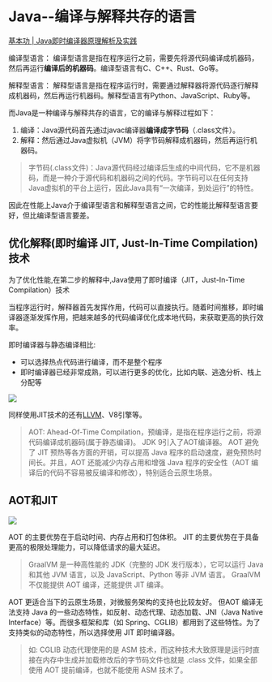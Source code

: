 # Java--编译与解释共存的语言

[基本功 | Java即时编译器原理解析及实践](https://tech.meituan.com/2020/10/22/java-jit-practice-in-meituan.html)

编译型语言：
编译型语言是指在程序运行之前，需要先将源代码编译成机器码，然后再运行**编译后的机器码**。编译型语言有C、C++、Rust、Go等。

解释型语言：
解释型语言是指在程序运行时，需要通过解释器将源代码逐行解释成机器码，然后再运行机器码。解释型语言有Python、JavaScript、Ruby等。

而Java是一种编译与解释共存的语言，它的编译与解释过程如下：

1. 编译：Java源代码首先通过javac编译器**编译成字节码**（.class文件）。
2. 解释：然后通过Java虚拟机（JVM）将字节码解释成机器码，然后再运行机器码。

> 字节码(.class文件)：Java源代码经过编译后生成的中间代码，它不是机器码，而是一种介于源代码和机器码之间的代码。字节码可以在任何支持Java虚拟机的平台上运行，因此Java具有“一次编译，到处运行”的特性。

因此在性能上Java介于编译型语言和解释型语言之间，它的性能比解释型语言要好，但比编译型语言要差。

## 优化解释(即时编译 JIT, Just-In-Time Compilation)技术

为了优化性能,在第二步的解释中,Java使用了即时编译（JIT，Just-In-Time Compilation）技术


当程序运行时，解释器首先发挥作用，代码可以直接执行。随着时间推移，即时编译器逐渐发挥作用，把越来越多的代码编译优化成本地代码，来获取更高的执行效率。

即时编译器与静态编译相比:
- 可以选择热点代码进行编译，而不是整个程序
- 即时编译器已经非常成熟，可以进行更多的优化，比如内联、逃逸分析、栈上分配等

![](img/Java基础/Java程序变为机器码.png)


同样使用JIT技术的还有[LLVM](https://zh.wikipedia.org/zh-cn/LLVM)、V8引擎等。


> AOT: Ahead-Of-Time Compilation，预编译，是指在程序运行之前，将源代码编译成机器码(属于静态编译)。
> JDK 9引入了AOT编译器。
> AOT 避免了 JIT 预热等各方面的开销，可以提高 Java 程序的启动速度，避免预热时间长。并且，AOT 还能减少内存占用和增强 Java 程序的安全性（AOT 编译后的代码不容易被反编译和修改），特别适合云原生场景。

## AOT和JIT
![](img/Java基础/JITvsAOT.png)

AOT 的主要优势在于启动时间、内存占用和打包体积。
JIT 的主要优势在于具备更高的极限处理能力，可以降低请求的最大延迟。
> GraalVM 是一种高性能的 JDK（完整的 JDK 发行版本），它可以运行 Java 和其他 JVM 语言，以及 JavaScript、Python 等非 JVM 语言。 GraalVM 不仅能提供 AOT 编译，还能提供 JIT 编译。

AOT 更适合当下的云原生场景，对微服务架构的支持也比较友好。
但AOT 编译无法支持 Java 的一些动态特性，如反射、动态代理、动态加载、JNI（Java Native Interface）等。而很多框架和库（如 Spring、CGLIB）都用到了这些特性。为了支持类似的动态特性，所以选择使用 JIT 即时编译器。

> 如: CGLIB 动态代理使用的是 ASM 技术，而这种技术大致原理是运行时直接在内存中生成并加载修改后的字节码文件也就是 .class 文件，如果全部使用 AOT 提前编译，也就不能使用 ASM 技术了。

